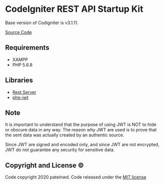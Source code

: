# CodeIgniter REST API Startup Kit

Base version of Codigniter is v3.1.11.

[Source Code](https://github.com/patelnwd/Codeigniter-REST-API-Startup-Kit)

## Requirements

- XAMPP
- PHP 5.6.8


## Libraries

- [Rest Server](https://github.com/chriskacerguis/codeigniter-restserver)
- [php-jwt](https://github.com/firebase/php-jwt)

## Note

It is important to understand that the purpose of using JWT is NOT to hide or obscure data in any way. The reason why JWT are used is to prove that the sent data was actually created by an authentic source.

Since JWT are signed and encoded only, and since JWT are not encrypted, JWT do not guarantee any security for sensitive data.


## Copyright and License ©️

Code copyright 2020 patelnwd. Code released under the [MIT license](http://www.opensource.org/licenses/MIT)